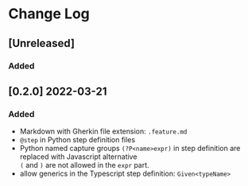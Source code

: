 # Change Log

## [Unreleased]
### Added

## [0.2.0] 2022-03-21
### Added
- Markdown with Gherkin file extension: `.feature.md`
- `@step` in Python step definition files
- Python named capture groups `(?P<name>expr)` in step definition are replaced with Javascript alternative  
  `(` and `)` are not allowed in the `expr` part.
- allow generics in the Typescript step definition: `Given<typeName>`
